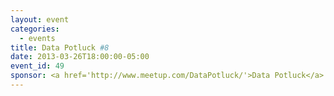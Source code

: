 ```yaml
---
layout: event
categories: 
  - events
title: Data Potluck #8
date: 2013-03-26T18:00:00-05:00
event_id: 49
sponsor: <a href='http://www.meetup.com/DataPotluck/'>Data Potluck</a>
---
```




